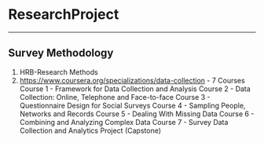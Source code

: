 # ResearchProject

------------------------------------
Survey Methodology
------------------------------------
1) HRB-Research Methods
2) https://www.coursera.org/specializations/data-collection - 7 Courses
  Course 1 - Framework for Data Collection and Analysis
  Course 2 - Data Collection: Online, Telephone and Face-to-face
  Course 3 - Questionnaire Design for Social Surveys
  Course 4 - Sampling People, Networks and Records
  Course 5 - Dealing With Missing Data
  Course 6 - Combining and Analyzing Complex Data
  Course 7 - Survey Data Collection and Analytics Project (Capstone)
